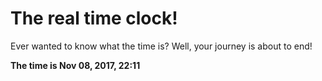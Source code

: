 # The real time clock!

Ever wanted to know what the time is? Well, your journey is about to end!

**The time is Nov 08, 2017, 22:11**